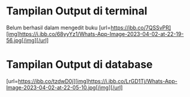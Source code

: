 # Tampilan Output di terminal
Belum berhasil dalam mengedit buku
[url=https://ibb.co/7QSSvPR][img]https://i.ibb.co/68yyYz1/Whats-App-Image-2023-04-02-at-22-19-56.jpg[/img][/url]

# Tampilan Output di database
[url=https://ibb.co/tzdwD0j][img]https://i.ibb.co/LrGD1Tj/Whats-App-Image-2023-04-02-at-22-05-10.jpg[/img][/url]